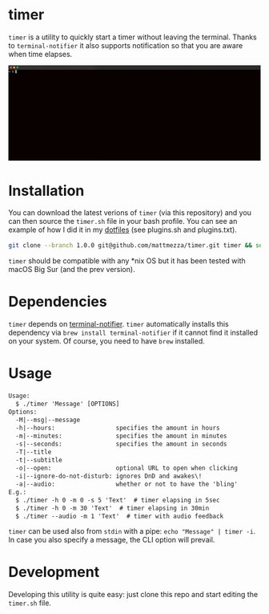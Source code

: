 timer
===

`timer` is a utility to quickly start a timer without leaving the terminal. Thanks to `terminal-notifier` it also supports notification so that you are aware when time elapses.

![](timer.gif)



Installation
===

You can download the latest verions of `timer` (via this repository) and you can then source the `timer.sh` file in your bash profile. You can see an example of how I did it in my [dotfiles](https://github.com/mattmezza/dotfiles) (see plugins.sh and plugins.txt).

```bash
git clone --branch 1.0.0 git@github.com/mattmezza/timer.git timer && source timer/pacco
```

`timer` should be compatible with any *nix OS but it has been tested with macOS Big Sur (and the prev version).


Dependencies
===

`timer` depends on [terminal-notifier](https://github.com/julienXX/terminal-notifier). `timer` automatically installs this dependency via `brew install terminal-notifier` if it cannot find it installed on your system.
Of course, you need to have `brew` installed.

Usage
===
```
Usage:
  $ ./timer 'Message' [OPTIONS]
Options:
  -M|--msg|--message
  -h|--hours:                 specifies the amount in hours
  -m|--minutes:               specifies the amount in minutes
  -s|--seconds:               specifies the amount in seconds
  -T|--title
  -t|--subtitle
  -o|--open:                  optional URL to open when clicking
  -i|--ignore-do-not-disturb: ignores DnD and awakes\!
  -a|--audio:                 whether or not to have the 'bling'
E.g.:
  $ ./timer -h 0 -m 0 -s 5 'Text'  # timer elapsing in 5sec
  $ ./timer -h 0 -m 30 'Text'  # timer elapsing in 30min
  $ ./timer --audio -m 1 'Text'  # timer with audio feedback

```
`timer` can be used also from `stdin` with a pipe: `echo "Message" | timer -i`. In case you also specify a message, the CLI option will prevail.


Development
===

Developing this utility is quite easy: just clone this repo and start editing the `timer.sh` file.
